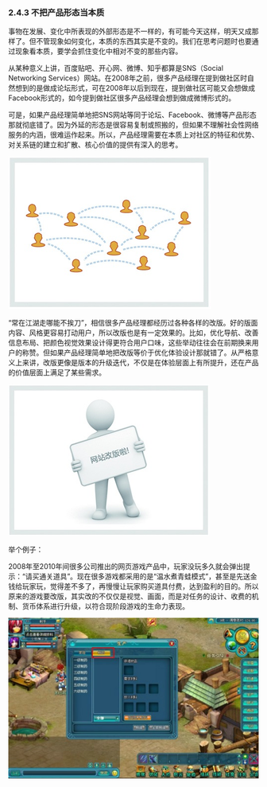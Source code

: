 ### 2.4.3 不把产品形态当本质

事物在发展、变化中所表现的外部形态是不一样的，有可能今天这样，明天又成那样了。但不管现象如何变化，本质的东西其实是不变的。我们在思考问题时也要通过现象看本质，要学会抓住变化中相对不变的那些内容。

从某种意义上讲，百度贴吧、开心网、微博、知乎都算是SNS（Social Networking Services）网站。在2008年之前，很多产品经理在提到做社区时自然想到的是做成论坛形式，可在2008年以后到现在，提到做社区可能又会想做成Facebook形式的，如今提到做社区很多产品经理会想到做成微博形式的。

可是，如果产品经理简单地把SNS网站等同于论坛、Facebook、微博等产品形态那就彻底错了。因为外延的形态是很容易复制或照搬的，但如果不理解社会性网络服务的内涵，很难运作起来。所以，产品经理需要在本质上对社区的特征和优势、对关系链的建立和扩散、核心价值的提供有深入的思考。

![](images/image01953.jpeg)

“常在江湖走哪能不挨刀”，相信很多产品经理都经历过各种各样的改版。好的版面内容、风格更容易打动用户，所以改版也是有一定效果的。比如，优化导航、改善信息布局、把颜色视觉效果设计得更符合用户口味，这些举动往往会在前期换来用户的称赞。但如果产品经理简单地把改版等价于优化体验设计那就错了。从严格意义上来讲，改版更像是版本的升级迭代，不仅是在体验层面上有所提升，还在产品的价值层面上满足了某些需求。

![](images/image01954.jpeg)

举个例子：

2008年至2010年间很多公司推出的网页游戏产品中，玩家没玩多久就会弹出提示：“请买通关道具”。现在很多游戏都采用的是“温水煮青蛙模式”，甚至是先送金钱给玩家玩，觉得差不多了，再慢慢让玩家购买道具付费，达到盈利的目的。所以原来的游戏要改版，其实改的不仅仅是视觉、画面，而是对任务的设计、收费的机制、货币体系进行升级，以符合现阶段游戏的生命力表现。

![](images/image01955.jpeg)
